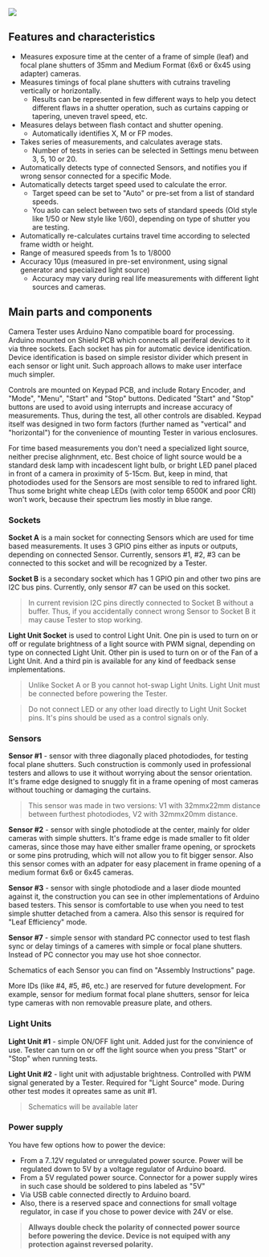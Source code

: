 ![](https://github.com/srozum/film_camera_tester/blob/596732486f047422b243e279404cc8ec0cb5f984/assets/images/product-small-1.jpg)

## Features and characteristics

- Measures exposure time at the center of a frame of simple (leaf) and focal plane shutters of 35mm and Medium Format (6x6 or 6x45 using adapter) cameras.
- Measures timings of focal plane shutters with cutrains traveling vertically or horizontally.
  - Results can be represented in few different ways to help you detect different flaws in a shutter operation, such as curtains capping or tapering, uneven travel speed, etc.
- Measures delays between flash contact and shutter opening.
  - Automatically identifies X, M or FP modes.
- Takes series of measurements, and calculates average stats.
  - Number of tests in series can be selected in Settings menu between 3, 5, 10 or 20.
- Automatically detects type of connected Sensors, and notifies you if wrong sensor connected for a specific Mode.
- Automatically detects target speed used to calculate the error.
  - Target speed can be set to "Auto" or pre-set from a list of standard speeds.
  - You aslo can select between two sets of standard speeds (Old style like 1/50 or New style like 1/60), depending on type of shutter you are testing.
- Automatically re-calculates curtains travel time according to selected frame width or height.
- Range of measured speeds from 1s to 1/8000
- Accuracy 10µs (measured in pre-set environment, using signal generator and specialized light source)
  - Accuracy may vary during real life measurements with different light sources and cameras.

## Main parts and components

Camera Tester uses Arduino Nano compatible board for processing. Arduino mounted on Shield PCB which connects all periferal devices to it via three sockets. Each socket has pin for automatic device identification. Device identification is based on simple resistor divider which present in each sensor or light unit. Such approach allows to make user interface much simpler.

Controls are mounted on Keypad PCB, and include Rotary Encoder, and "Mode", "Menu", "Start" and "Stop" buttons. Dedicated "Start" and "Stop" buttons are used to avoid using interrupts and increase accuracy of measurements. Thus, during the test, all other controls are disabled. Keypad itself was designed in two form factors (further named as "vertical" and "horizontal") for the convenience of mounting Tester in various enclosures.

For time based measurements you don't need a specialized light source, neither precise alighnment, etc. Best choice of light source would be a standard desk lamp with incadescent light bulb, or bright LED panel placed in front of a camera in proximity of 5-15cm. But, keep in mind, that photodiodes used for the Sensors are most sensible to red to infrared light. Thus some bright white cheap LEDs (with color temp 6500K and poor CRI) won't work, because their spectrum lies mostly in blue range.

### Sockets


**Socket A** is a main socket for connecting Sensors which are used for time based measurements. It uses 3 GPIO pins either as inputs or outputs, depending on connected Sensor. Currently, sensors #1, #2, #3 can be connected to this socket and will be recognized by a Tester.

**Socket B** is a secondary socket which has 1 GPIO pin and other two pins are I2C bus pins. Currently, only sensor #7 can be used on this socket.

> In current revision I2C pins directly connected to Socket B without a buffer. Thus, if you accidentally connect wrong Sensor to Socket B it may cause Tester to stop working.

**Light Unit Socket** is used to control Light Unit. One pin is used to turn on or off or regulate brightness of a light source with PWM signal, depending on type on connected Light Unit. Other pin is used to turn on or of the Fan of a Light Unit. And a third pin is available for any kind of feedback sense implementations.

> Unlike Socket A or B you cannot hot-swap Light Units. Light Unit must be connected before powering the Tester.

> Do not connect LED or any other load directly to Light Unit Socket pins. It's pins should be used as a control signals only.



### Sensors

**Sensor #1** - sensor with three diagonally placed photodiodes, for testing focal plane shutters. Such construction is commonly used in professional testers and allows to use it without worrying about the sensor orientation. It's frame edge designed to snuggly fit in a frame opening of most cameras without touching or damaging the curtains.

> This sensor was made in two versions: V1 with 32mmx22mm distance between furthest photodiodes, V2 with 32mmx20mm distance.

**Sensor #2** - sensor with single photodiode at the center, mainly for older cameras with simple shutters. It's frame edge is made smaller to fit older cameras, since those may have either smaller frame opening, or sprockets or some pins protruding, which will not allow you to fit bigger sensor. Also this sensor comes with an adpater for easy placement in frame opening of a medium format 6x6 or 6x45 cameras.

**Sensor #3** - sensor with single photodiode and a laser diode mounted against it, the construction you can see in other implementations of Arduino based testers. This sensor is comfortable to use when you need to test simple shutter detached from a camera. Also this sensor is required for "Leaf Efficiency" mode.

**Sensor #7** - simple sensor with standard PC connector used to test flash sync or delay timings of a cameres with simple or focal plane shutters. Instead of PC connector you may use hot shoe connector.


Schematics of each Sensor you can find on "Assembly Instructions" page.

More IDs (like #4, #5, #6, etc.) are reserved for future development. For example, sensor for medium format focal plane shutters, sensor for leica type cameras with non removable preasure plate, and others.


### Light Units

**Light Unit #1** - simple ON/OFF light unit. Added just for the convinience of use. Tester can turn on or off the light source when you press "Start" or "Stop" when running tests.

**Light Unit #2** - light unit with adjustable brightness. Controlled with PWM signal generated by a Tester. Required for "Light Source" mode. During other test modes it opreates same as unit #1.

> Schematics will be available later

### Power supply

You have few options how to power the device:
- From a 7..12V regulated or unregulated power source. Power will be regulated down to 5V by a voltage regulator of Arduino board.
- From a 5V regulated power source. Connector for a power supply wires in such case should be soldered to pins labeled as "5V"
- Via USB cable connected directly to Arduino board.
- Also, there is a reserved space and connections for small voltage regulator, in case if you chose to power device with 24V or else.

> **Allways double check the polarity of connected power source before powering the device. Device is not equiped with any protection against reversed polarity.**
